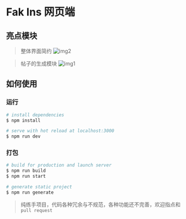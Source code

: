 # Fak Ins 网页端

## 亮点模块

> 整体界面简约
![img2](C:/Users/Administrator/Desktop/img2.png)

>帖子的生成模块
![img1](C:/Users/Administrator/Desktop/img1.png)

## 如何使用
### 运行

```bash
# install dependencies
$ npm install

# serve with hot reload at localhost:3000
$ npm run dev
```
### 打包
```bash
# build for production and launch server
$ npm run build
$ npm run start

# generate static project
$ npm run generate
```

> 纯练手项目，代码各种冗余与不规范，各种功能还不完善，欢迎指点和 `pull request`